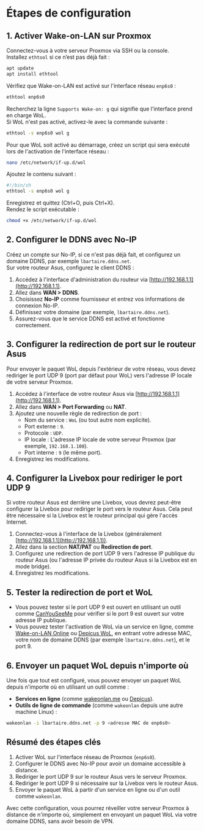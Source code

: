 
# Étapes de configuration

## 1. Activer Wake-on-LAN sur Proxmox

Connectez-vous à votre serveur Proxmox via SSH ou la console.  
Installez `ethtool` si ce n’est pas déjà fait :

```bash
apt update
apt install ethtool
```

Vérifiez que Wake-on-LAN est activé sur l'interface réseau `enp6s0` :

```bash
ethtool enp6s0
```

Recherchez la ligne `Supports Wake-on: g` qui signifie que l'interface prend en charge WoL.  
Si WoL n'est pas activé, activez-le avec la commande suivante :

```bash
ethtool -s enp6s0 wol g
```

Pour que WoL soit activé au démarrage, créez un script qui sera exécuté lors de l'activation de l'interface réseau :

```bash
nano /etc/network/if-up.d/wol
```

Ajoutez le contenu suivant :

```bash
#!/bin/sh
ethtool -s enp6s0 wol g
```

Enregistrez et quittez (Ctrl+O, puis Ctrl+X).  
Rendez le script exécutable :

```bash
chmod +x /etc/network/if-up.d/wol
```

## 2. Configurer le DDNS avec No-IP

Créez un compte sur No-IP, si ce n'est pas déjà fait, et configurez un domaine DDNS, par exemple `lbartaire.ddns.net`.  
Sur votre routeur Asus, configurez le client DDNS :

1. Accédez à l'interface d'administration du routeur via [http://192.168.1.1](http://192.168.1.1).
2. Allez dans **WAN > DDNS**.
3. Choisissez **No-IP** comme fournisseur et entrez vos informations de connexion No-IP.
4. Définissez votre domaine (par exemple, `lbartaire.ddns.net`).
5. Assurez-vous que le service DDNS est activé et fonctionne correctement.

## 3. Configurer la redirection de port sur le routeur Asus

Pour envoyer le paquet WoL depuis l'extérieur de votre réseau, vous devez rediriger le port UDP 9 (port par défaut pour WoL) vers l'adresse IP locale de votre serveur Proxmox.

1. Accédez à l'interface de votre routeur Asus via [http://192.168.1.1](http://192.168.1.1).
2. Allez dans **WAN > Port Forwarding** ou **NAT**.
3. Ajoutez une nouvelle règle de redirection de port :
   - Nom du service : `WoL` (ou tout autre nom explicite).
   - Port externe : `9`.
   - Protocole : `UDP`.
   - IP locale : L'adresse IP locale de votre serveur Proxmox (par exemple, `192.168.1.100`).
   - Port interne : `9` (le même port).
4. Enregistrez les modifications.

## 4. Configurer la Livebox pour rediriger le port UDP 9

Si votre routeur Asus est derrière une Livebox, vous devrez peut-être configurer la Livebox pour rediriger le port vers le routeur Asus. Cela peut être nécessaire si la Livebox est le routeur principal qui gère l'accès Internet.

1. Connectez-vous à l'interface de la Livebox (généralement [http://192.168.1.1](http://192.168.1.1)).
2. Allez dans la section **NAT/PAT** ou **Redirection de port**.
3. Configurez une redirection de port UDP 9 vers l'adresse IP publique du routeur Asus (ou l'adresse IP privée du routeur Asus si la Livebox est en mode bridge).
4. Enregistrez les modifications.

## 5. Tester la redirection de port et WoL

- Vous pouvez tester si le port UDP 9 est ouvert en utilisant un outil comme [CanYouSeeMe](https://canyouseeme.org) pour vérifier si le port 9 est ouvert sur votre adresse IP publique.
- Vous pouvez tester l'activation de WoL via un service en ligne, comme [Wake-on-LAN Online](https://wakeonlan.me) ou [Depicus WoL](https://depicus.com), en entrant votre adresse MAC, votre nom de domaine DDNS (par exemple `lbartaire.ddns.net`), et le port 9.

## 6. Envoyer un paquet WoL depuis n'importe où

Une fois que tout est configuré, vous pouvez envoyer un paquet WoL depuis n'importe où en utilisant un outil comme :

- **Services en ligne** (comme [wakeonlan.me](https://wakeonlan.me) ou [Depicus](https://depicus.com)).
- **Outils de ligne de commande** (comme `wakeonlan` depuis une autre machine Linux) :

```bash
wakeonlan -i lbartaire.ddns.net -p 9 <adresse MAC de enp6s0>
```

## Résumé des étapes clés

1. Activer WoL sur l'interface réseau de Proxmox (`enp6s0`).
2. Configurer le DDNS avec No-IP pour avoir un domaine accessible à distance.
3. Rediriger le port UDP 9 sur le routeur Asus vers le serveur Proxmox.
4. Rediriger le port UDP 9 si nécessaire sur la Livebox vers le routeur Asus.
5. Envoyer le paquet WoL à partir d'un service en ligne ou d'un outil comme `wakeonlan`.

Avec cette configuration, vous pourrez réveiller votre serveur Proxmox à distance de n'importe où, simplement en envoyant un paquet WoL via votre domaine DDNS, sans avoir besoin de VPN.
